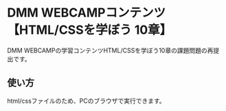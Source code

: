 # DMM WEBCAMPコンテンツ【HTML/CSSを学ぼう 10章】
DMM WEBCAMPの学習コンテンツHTML/CSSを学ぼう10章の課題問題の再提出です。
## 使い方
html/cssファイルのため、PCのブラウザで実行できます。

